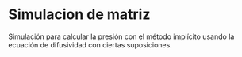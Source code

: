 # Simulacion de matriz
Simulación para calcular la presión con el método implícito usando la ecuación de difusividad con ciertas suposiciones.


